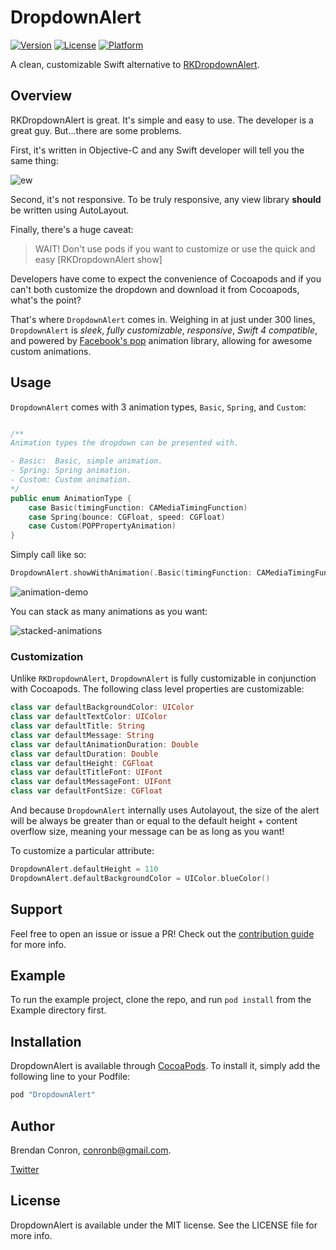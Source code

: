 # DropdownAlert

[![Version](https://img.shields.io/cocoapods/v/DropdownAlert.svg?style=flat)](http://cocoapods.org/pods/DropdownAlert)
[![License](https://img.shields.io/cocoapods/l/DropdownAlert.svg?style=flat)](http://cocoapods.org/pods/DropdownAlert)
[![Platform](https://img.shields.io/cocoapods/p/DropdownAlert.svg?style=flat)](http://cocoapods.org/pods/DropdownAlert)

A clean, customizable Swift alternative to [RKDropdownAlert](https://github.com/cwRichardKim/RKDropdownAlert).

## Overview

RKDropdownAlert is great. It's simple and easy to use. The developer is a great guy.
But...there are some problems.

First, it's written in Objective-C and any Swift developer will tell you the same thing:

![ew](DropdownAlert/Assets/ew.gif)

Second, it's not responsive. To be truly responsive, any view library **should** be written using AutoLayout.

Finally, there's a huge caveat:

> WAIT! Don't use pods if you want to customize or use the quick and easy [RKDropdownAlert show]

Developers have come to expect the convenience of Cocoapods and if you can't both customize the dropdown and download it from Cocoapods, what's the point?

That's where `DropdownAlert` comes in. Weighing in at just under 300 lines, `DropdownAlert` is _sleek_, _fully customizable_, _responsive_, _Swift 4 compatible_, and powered by [Facebook's pop](https://github.com/facebook/pop) animation library, allowing for awesome custom animations.

## Usage

`DropdownAlert` comes with 3 animation types, `Basic`, `Spring`, and `Custom`:

```swift

/**
Animation types the dropdown can be presented with.

- Basic:  Basic, simple animation.
- Spring: Spring animation.
- Custom: Custom animation.
*/
public enum AnimationType {
    case Basic(timingFunction: CAMediaTimingFunction)
    case Spring(bounce: CGFloat, speed: CGFloat)
    case Custom(POPPropertyAnimation)
}
```

Simply call like so:

```swift
DropdownAlert.showWithAnimation(.Basic(timingFunction: CAMediaTimingFunction(name: kCAMediaTimingFunctionEaseIn)), title: "Login Failed", message: "Incorrect username/password", duration: 2)
```

![animation-demo](DropdownAlert/Assets/animation-demo.gif)

You can stack as many animations as you want:

![stacked-animations](DropdownAlert/Assets/stacked-animation.gif)

### Customization

Unlike `RKDropdownAlert`, `DropdownAlert` is fully customizable in conjunction with Cocoapods. The following class level properties are customizable:

```swift
class var defaultBackgroundColor: UIColor
class var defaultTextColor: UIColor 
class var defaultTitle: String
class var defaultMessage: String
class var defaultAnimationDuration: Double
class var defaultDuration: Double
class var defaultHeight: CGFloat
class var defaultTitleFont: UIFont
class var defaultMessageFont: UIFont
class var defaultFontSize: CGFloat
```

And because `DropdownAlert` internally uses Autolayout, the size of the alert will be always be greater than or equal to the default height + content overflow size, meaning your message can be as long as you want!

To customize a particular attribute:

```swift
DropdownAlert.defaultHeight = 110
DropdownAlert.defaultBackgroundColor = UIColor.blueColor()
```

## Support

Feel free to open an issue or issue a PR! Check out the [contribution guide](DropdownAlert/CHANGELOG.md) for more info.

## Example

To run the example project, clone the repo, and run `pod install` from the Example directory first.

## Installation

DropdownAlert is available through [CocoaPods](http://cocoapods.org). To install
it, simply add the following line to your Podfile:

```ruby
pod "DropdownAlert"
```

## Author

Brendan Conron, conronb@gmail.com.

[Twitter](https://twitter.com/startupthekid)

## License

DropdownAlert is available under the MIT license. See the LICENSE file for more info.
